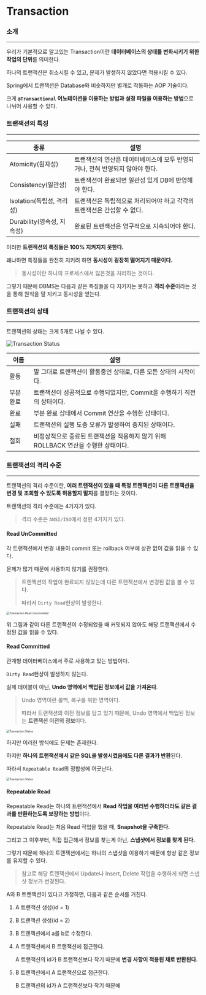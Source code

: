 # Transaction

### 소개

---

우리가 기본적으로 알고있는 Transaction이란 **데이터베이스의 상태를 변화시키기 위한 작업의 단위**를 의미한다.

하나의 트랜잭션은 취소시킬 수 있고, 문제가 발생하지 않았다면 적용시킬 수 있다.



Spring에서 트랜잭션은 Database와 비슷하지만 별개로 작동하는 AOP 기술이다.

크게 **`@Transactional` 어노테이션을 이용하는 방법과 설정 파일을 이용하는 방법**으로 나뉘어 사용할 수 있다.



### 트랜잭션의 특징

---

| 종류                       | 설명                                                         |
| -------------------------- | ------------------------------------------------------------ |
| Atomicity(원자성)          | 트랜잭션의 연산은 데이터베이스에 모두 반영되거나, 전혀 반영되지 않아야 한다. |
| Consistency(일관성)        | 트랜잭션이 완료되면 일관성 있게 DB에 반영해야 한다.          |
| Isolation(독립성, 격리성)  | 트랜잭션은 독립적으로 처리되어야 하고 각각의 트랜잭션은 간섭할 수 없다. |
| Durability(영속성, 지속성) | 완료된 트랜잭션은 영구적으로 지속되어야 한다.                |

이러한 **트랜잭션의 특징들은 100% 지켜지지 못한다.**

왜냐하면 특징들을 완전히 지키려 하면 **동시성이 굉장히 떨어지기 때문이다.**

> 동시성이란 하나의 프로세스에서 많은것을 처리하는 것이다.

그렇기 때문에 DBMS는 다음과 같은 특징들을 다 지키지는 못하고 **격리 수준**이라는 것을 통해 원칙을 덜 지키고 동시성을 얻는다.



### 트랜잭션의 상태

---

트랜잭션의 상태는 크게 5개로 나뉠 수 있다.

![Transaction Status](./images/transaction_status.png)

| 이름      | 설명                                                         |
| --------- | ------------------------------------------------------------ |
| 활동      | 말 그대로 트랜잭션이 활동중인 상태로, 다른 모든 상태의 시작이다. |
| 부분 완료 | 트랜잭션이 성공적으로 수행되었지만, Commit을 수행하기 직전의 상태이다. |
| 완료      | 부분 완료 상태에서 Commit 연산을 수행한 상태이다.            |
| 실패      | 트랜잭션의 실행 도중 오류가 발생하여 중지된 상태이다.        |
| 철회      | 비정상적으로 종료된 트랜잭션을 적용하지 않기 위해 ROLLBACK 연산을 수행한 상태이다. |



### 트랜잭션의 격리 수준

---

트랜잭션의 격리 수준이란, **여러 트랜잭션이 있을 때 특정 트랜잭션이 다른 트랜잭션을 변경 및 조회할 수 있도록 허용할지 말지**를 결정하는 것이다.

트랜잭션의 격리 수준에는 4가지가 있다.

> 격리 수준은 `ANSI/ISO`에서 정한 4가지가 있다.



#### Read UnCommitted

각 트랜잭션에서 변경 내용이 commit 또는 rollback 여부에 상관 없이 값을 읽을 수 있다.

문제가 많기 때문에 사용하지 않기를 권장한다.

> 트랜잭션의 작업이 완료되지 않았는데 다른 트랜잭션에서 변경된 값을 볼 수 있다.
>
> 따라서 `Dirty Read`현상이 발생한다.

<img src="./images/transaction_isol_uncommit.png" alt="Transaction Read Uncommited" style="zoom:50%;" />

위 그림과 같이 다른 트랜잭션이 수정되었을 때 커밋되지 않아도 해당 트랜잭션에서 수정된 값을 읽을 수 있다.



#### Read Committed

관계형 데이터베이스에서 주로 사용하고 있는 방법이다.

`Dirty Read`현상이 발생하지 않는다.



실제 테이블이 아닌, **Undo 영역에서 백업된 정보에서 값을 가져온다**.

> Undo 영역이란 롤백, 복구를 위한 영역이다.
>
> 따라서 트랜잭션의 이전 정보를 담고 있기 때문에, Undo 영역에서 백업된 정보는 **트랜잭션 이전의 정보**이다.

<img src="./images/transaction_isol_commit1.png" alt="Transaction Status" style="zoom:50%;" />

하지만 이러한 방식에도 문제는 존재한다.

하지만 **하나의 트랜잭션에서 같은 SQL을 발생시켰음에도 다른 결과가 반환**된다.

따라서 `Repeatable Read`의 정합성에 어긋난다.

<img src="./images/transaction_isol_commit2.png" alt="Transaction Status" style="zoom:50%;" />



#### Repeatable Read

Repeatable Read는 하나의 트랜잭션에서 **Read 작업을 여러번 수행하더라도 같은 결과를 반환하는도록 보장하는 방법**이다.

Repeatable Read는 처음 Read 작업을 했을 때, **Snapshot을 구축한다.**

그리고 그 이후부터, 직접 접근해서 정보를 찾는게 아닌, **스냅샷에서 정보를 찾게 된다.**

그렇기 때문에 하나의 트랜잭션에서는 하나의 스냅샷을 이용하기 때문에 항상 같은 정보를 유지할 수 있다.

> 참고로 해당 트랜잭션에서 Update나 Insert, Delete 작업을 수행하게 되면 스냅샷 정보가 변경된다.





A와 B 트랜잭션이 있다고 가정하면, 다음과 같은 순서를 거친다.

1. A 트랜잭션 생성(id = 1)

2. B 트랜잭션 생성(id = 2)

3. B 트랜잭션에서 a를 b로 수정한다.

4. A 트랜잭션에서 B 트랜잭션에 접근한다.

   A 트랜잭션의 id가 B 트랜잭션보다 작기 때문에 **변경 사항이 적용된 채로 반환된다.**

5. B 트랜잭션에서 A 트랜잭션으로 접근한다.

   B 트랜잭션의 id가 A 트랜잭션보다 작기 때문에 

   